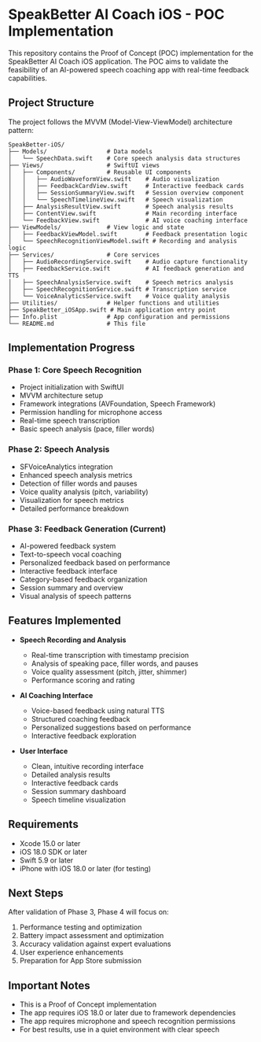 # SpeakBetter AI Coach iOS - POC Implementation

This repository contains the Proof of Concept (POC) implementation for the SpeakBetter AI Coach iOS application. The POC aims to validate the feasibility of an AI-powered speech coaching app with real-time feedback capabilities.

## Project Structure

The project follows the MVVM (Model-View-ViewModel) architecture pattern:

```
SpeakBetter-iOS/
├── Models/                 # Data models
│   └── SpeechData.swift    # Core speech analysis data structures
├── Views/                  # SwiftUI views
│   ├── Components/         # Reusable UI components
│   │   ├── AudioWaveformView.swift    # Audio visualization
│   │   ├── FeedbackCardView.swift     # Interactive feedback cards
│   │   ├── SessionSummaryView.swift   # Session overview component
│   │   └── SpeechTimelineView.swift   # Speech visualization
│   ├── AnalysisResultView.swift       # Speech analysis results
│   ├── ContentView.swift              # Main recording interface
│   └── FeedbackView.swift             # AI voice coaching interface
├── ViewModels/             # View logic and state
│   ├── FeedbackViewModel.swift        # Feedback presentation logic
│   └── SpeechRecognitionViewModel.swift # Recording and analysis logic
├── Services/               # Core services
│   ├── AudioRecordingService.swift    # Audio capture functionality
│   ├── FeedbackService.swift          # AI feedback generation and TTS
│   ├── SpeechAnalysisService.swift    # Speech metrics analysis
│   ├── SpeechRecognitionService.swift # Transcription service
│   └── VoiceAnalyticsService.swift    # Voice quality analysis
├── Utilities/              # Helper functions and utilities
├── SpeakBetter_iOSApp.swift # Main application entry point
├── Info.plist              # App configuration and permissions
└── README.md               # This file
```

## Implementation Progress

### Phase 1: Core Speech Recognition
- Project initialization with SwiftUI
- MVVM architecture setup
- Framework integrations (AVFoundation, Speech Framework)
- Permission handling for microphone access
- Real-time speech transcription
- Basic speech analysis (pace, filler words)

### Phase 2: Speech Analysis
- SFVoiceAnalytics integration
- Enhanced speech analysis metrics
- Detection of filler words and pauses
- Voice quality analysis (pitch, variability)
- Visualization for speech metrics
- Detailed performance breakdown

### Phase 3: Feedback Generation (Current)
- AI-powered feedback system
- Text-to-speech vocal coaching
- Personalized feedback based on performance
- Interactive feedback interface
- Category-based feedback organization
- Session summary and overview
- Visual analysis of speech patterns

## Features Implemented

- **Speech Recording and Analysis**
  - Real-time transcription with timestamp precision
  - Analysis of speaking pace, filler words, and pauses
  - Voice quality assessment (pitch, jitter, shimmer)
  - Performance scoring and rating

- **AI Coaching Interface**
  - Voice-based feedback using natural TTS
  - Structured coaching feedback
  - Personalized suggestions based on performance
  - Interactive feedback exploration

- **User Interface**
  - Clean, intuitive recording interface
  - Detailed analysis results
  - Interactive feedback cards
  - Session summary dashboard
  - Speech timeline visualization

## Requirements

- Xcode 15.0 or later
- iOS 18.0 SDK or later
- Swift 5.9 or later
- iPhone with iOS 18.0 or later (for testing)

## Next Steps

After validation of Phase 3, Phase 4 will focus on:

1. Performance testing and optimization
2. Battery impact assessment and optimization
3. Accuracy validation against expert evaluations
4. User experience enhancements
5. Preparation for App Store submission

## Important Notes

- This is a Proof of Concept implementation
- The app requires iOS 18.0 or later due to framework dependencies
- The app requires microphone and speech recognition permissions
- For best results, use in a quiet environment with clear speech
